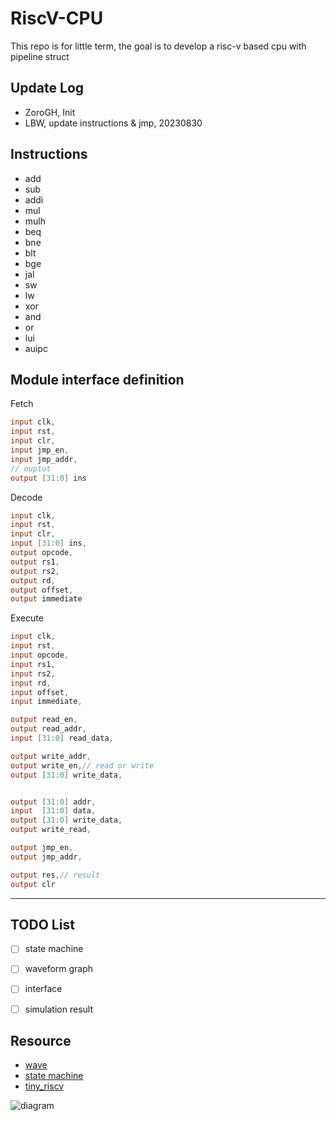 # RiscV-CPU
This repo is for little term, the goal is to develop a risc-v based cpu with pipeline struct

## Update Log
- ZoroGH, Init
- LBW, update instructions & jmp, 20230830

## Instructions

- add
- sub
- addi
- mul
- mulh
- beq
- bne
- blt
- bge
- jal
- sw
- lw
- xor
- and
- or
- lui
- auipc



## Module interface definition
Fetch
```verilog
input clk,
input rst,
input clr,
input jmp_en,
input jmp_addr,
// ouptut 
output [31:0] ins
```

Decode
```verilog
input clk,
input rst,
input clr,
input [31:0] ins,
output opcode,
output rs1,
output rs2,
output rd,
output offset,
output immediate
```


Execute
```verilog
input clk,
input rst,
input opcode,
input rs1,
input rs2,
input rd,
input offset,
input immediate,

output read_en,
output read_addr,
input [31:0] read_data,

output write_addr,
output write_en,// read or write
output [31:0] write_data,


output [31:0] addr,
input  [31:0] data,
output [31:0] write_data,
output write_read,

output jmp_en,
output jmp_addr,

output res,// result
output clr

```


----
## TODO List

- [ ] state machine 
- [ ] waveform graph
- [ ] interface
- [ ] simulation result



## Resource

- [wave](https://wavedrom.com/)
- [state machine](https://www.writebug.com/article/933fcc89-c790-11ed-a37d-6479f0e5e323)
- [tiny_riscv](https://liangkangnan.gitee.io/2020/04/29/%E4%BB%8E%E9%9B%B6%E5%BC%80%E5%A7%8B%E5%86%99RISC-V%E5%A4%84%E7%90%86%E5%99%A8/)

![diagram](https://liangkangnan.gitee.io/2020/04/29/%E4%BB%8E%E9%9B%B6%E5%BC%80%E5%A7%8B%E5%86%99RISC-V%E5%A4%84%E7%90%86%E5%99%A8/2_0.jpg)